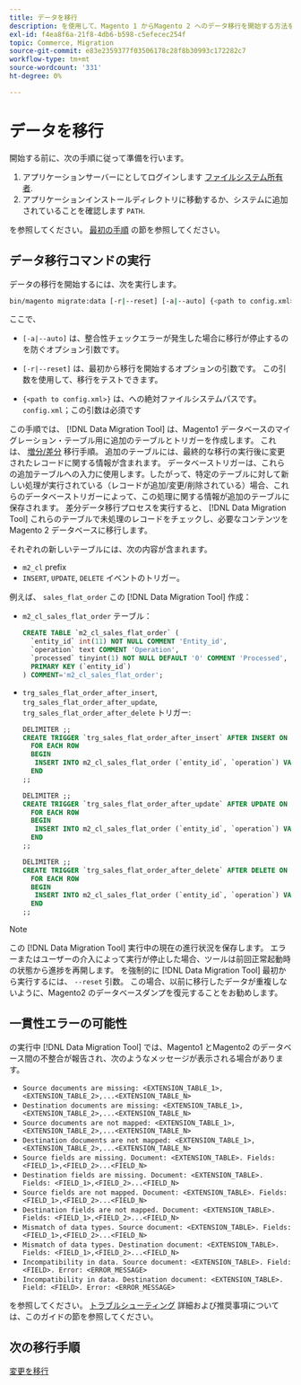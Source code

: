 ```yaml
---
title: データを移行
description: を使用して、Magento 1 からMagento 2 へのデータ移行を開始する方法を説明します [!DNL Data Migration Tool].
exl-id: f4ea8f6a-21f8-4db6-b598-c5efecec254f
topic: Commerce, Migration
source-git-commit: e83e2359377f03506178c28f8b30993c172282c7
workflow-type: tm+mt
source-wordcount: '331'
ht-degree: 0%

---
```


# データを移行

開始する前に、次の手順に従って準備を行います。

1. アプリケーションサーバーにとしてログインします [ファイルシステム所有者](../../../installation/prerequisites/file-system/overview.md).
1. アプリケーションインストールディレクトリに移動するか、システムに追加されていることを確認します `PATH`.

を参照してください。 [最初の手順](overview.md#first-steps) の節を参照してください。

## データ移行コマンドの実行

データの移行を開始するには、次を実行します。

```bash
bin/magento migrate:data [-r|--reset] [-a|--auto] {<path to config.xml>}
```

ここで、

* `[-a|--auto]` は、整合性チェックエラーが発生した場合に移行が停止するのを防ぐオプション引数です。

* `[-r|--reset]` は、最初から移行を開始するオプションの引数です。 この引数を使用して、移行をテストできます。

* `{<path to config.xml>}` は、への絶対ファイルシステムパスです。 `config.xml`；この引数は必須です

この手順では、 [!DNL Data Migration Tool] は、Magento1 データベースのマイグレーション・テーブル用に追加のテーブルとトリガーを作成します。 これは、 [増分/差分](delta.md) 移行手順。 追加のテーブルには、最終的な移行の実行後に変更されたレコードに関する情報が含まれます。 データベーストリガーは、これらの追加テーブルへの入力に使用します。したがって、特定のテーブルに対して新しい処理が実行されている（レコードが追加/変更/削除されている）場合、これらのデータベーストリガーによって、この処理に関する情報が追加のテーブルに保存されます。 差分データ移行プロセスを実行すると、 [!DNL Data Migration Tool] これらのテーブルで未処理のレコードをチェックし、必要なコンテンツをMagento 2 データベースに移行します。

それぞれの新しいテーブルには、次の内容が含まれます。

* `m2_cl` prefix
* `INSERT`, `UPDATE`, `DELETE` イベントのトリガー。

例えば、 `sales_flat_order` この [!DNL Data Migration Tool] 作成：

* `m2_cl_sales_flat_order` テーブル：

  ```sql
  CREATE TABLE `m2_cl_sales_flat_order` (
    `entity_id` int(11) NOT NULL COMMENT 'Entity_id',
    `operation` text COMMENT 'Operation',
    `processed` tinyint(1) NOT NULL DEFAULT '0' COMMENT 'Processed',
    PRIMARY KEY (`entity_id`)
  ) COMMENT='m2_cl_sales_flat_order';
  ```

* `trg_sales_flat_order_after_insert`, `trg_sales_flat_order_after_update`, `trg_sales_flat_order_after_delete` トリガー:

  ```sql
  DELIMITER ;;
  CREATE TRIGGER `trg_sales_flat_order_after_insert` AFTER INSERT ON `sales_flat_order`
    FOR EACH ROW
    BEGIN
     INSERT INTO m2_cl_sales_flat_order (`entity_id`, `operation`) VALUES (NEW.entity_id, 'INSERT')ON DUPLICATE KEY UPDATE operation = 'INSERT';
    END
  ;;
  
  DELIMITER ;;
  CREATE TRIGGER `trg_sales_flat_order_after_update` AFTER UPDATE ON `sales_flat_order`
    FOR EACH ROW
    BEGIN
     INSERT INTO m2_cl_sales_flat_order (`entity_id`, `operation`) VALUES (NEW.entity_id, 'UPDATE') ON DUPLICATE KEY UPDATE operation = 'UPDATE';
    END
  ;;
  
  DELIMITER ;;
  CREATE TRIGGER `trg_sales_flat_order_after_delete` AFTER DELETE ON `sales_flat_order`
    FOR EACH ROW
    BEGIN
     INSERT INTO m2_cl_sales_flat_order (`entity_id`, `operation`) VALUES (OLD.entity_id, 'DELETE')ON DUPLICATE KEY UPDATE operation = 'DELETE';
    END
  ;;
  ```

>[!NOTE]
>
>この [!DNL Data Migration Tool] 実行中の現在の進行状況を保存します。 エラーまたはユーザーの介入によって実行が停止した場合、ツールは前回正常起動時の状態から進捗を再開します。 を強制的に [!DNL Data Migration Tool] 最初から実行するには、 `--reset` 引数。 この場合、以前に移行したデータが重複しないように、Magento2 のデータベースダンプを復元することをお勧めします。


## 一貫性エラーの可能性

の実行中 [!DNL Data Migration Tool] では、Magento1 とMagento2 のデータベース間の不整合が報告され、次のようなメッセージが表示される場合があります。

* `Source documents are missing: <EXTENSION_TABLE_1>,<EXTENSION_TABLE_2>,...<EXTENSION_TABLE_N>`
* `Destination documents are missing: <EXTENSION_TABLE_1>,<EXTENSION_TABLE_2>,...<EXTENSION_TABLE_N>`
* `Source documents are not mapped: <EXTENSION_TABLE_1>,<EXTENSION_TABLE_2>,...<EXTENSION_TABLE_N>`
* `Destination documents are not mapped: <EXTENSION_TABLE_1>,<EXTENSION_TABLE_2>,...<EXTENSION_TABLE_N>`
* `Source fields are missing. Document: <EXTENSION_TABLE>. Fields: <FIELD_1>,<FIELD_2>...<FIELD_N>`
* `Destination fields are missing. Document: <EXTENSION_TABLE>. Fields: <FIELD_1>,<FIELD_2>...<FIELD_N>`
* `Source fields are not mapped. Document: <EXTENSION_TABLE>. Fields: <FIELD_1>,<FIELD_2>...<FIELD_N>`
* `Destination fields are not mapped. Document: <EXTENSION_TABLE>. Fields: <FIELD_1>,<FIELD_2>...<FIELD_N>`
* `Mismatch of data types. Source document: <EXTENSION_TABLE>. Fields: <FIELD_1>,<FIELD_2>...<FIELD_N>`
* `Mismatch of data types. Destination document: <EXTENSION_TABLE>. Fields: <FIELD_1>,<FIELD_2>...<FIELD_N>`
* `Incompatibility in data. Source document: <EXTENSION_TABLE>. Field: <FIELD>. Error: <ERROR_MESSAGE>`
* `Incompatibility in data. Destination document: <EXTENSION_TABLE>. Field: <FIELD>. Error: <ERROR_MESSAGE>`

を参照してください。 [トラブルシューティング](https://support.magento.com/hc/en-us/articles/360033020451) 詳細および推奨事項については、このガイドの節を参照してください。

## 次の移行手順

[変更を移行](delta.md)
